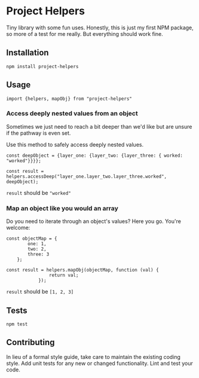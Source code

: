 Project Helpers
=========

Tiny library with some fun uses. Honestly, this is just my first NPM package, so more of a test for me really. But everything should work fine.

## Installation

  `npm install project-helpers`

## Usage

    import {helpers, mapObj} from "project-helpers"

### Access deeply nested values from an object

Sometimes we just need to reach a bit deeper than we'd like but are unsure if the pathway is even set.

Use this method to safely access deeply nested values.

    const deepObject = {layer_one: {layer_two: {layer_three: { worked: "worked"}}}};
    
    const result = helpers.accessDeep("layer_one.layer_two.layer_three.worked", deepObject);
  
  
  `result` should be `"worked"`

### Map an object like you would an array

Do you need to iterate through an object's values? Here you go. You're welcome:

    const objectMap = {
            one: 1,
            two: 2,
            three: 3
        };
        
    const result = helpers.mapObj(objectMap, function (val) {
                    return val;
                });

  `result` should be `[1, 2, 3]`
## Tests

  `npm test`

## Contributing

In lieu of a formal style guide, take care to maintain the existing coding style. Add unit tests for any new or changed functionality. Lint and test your code.